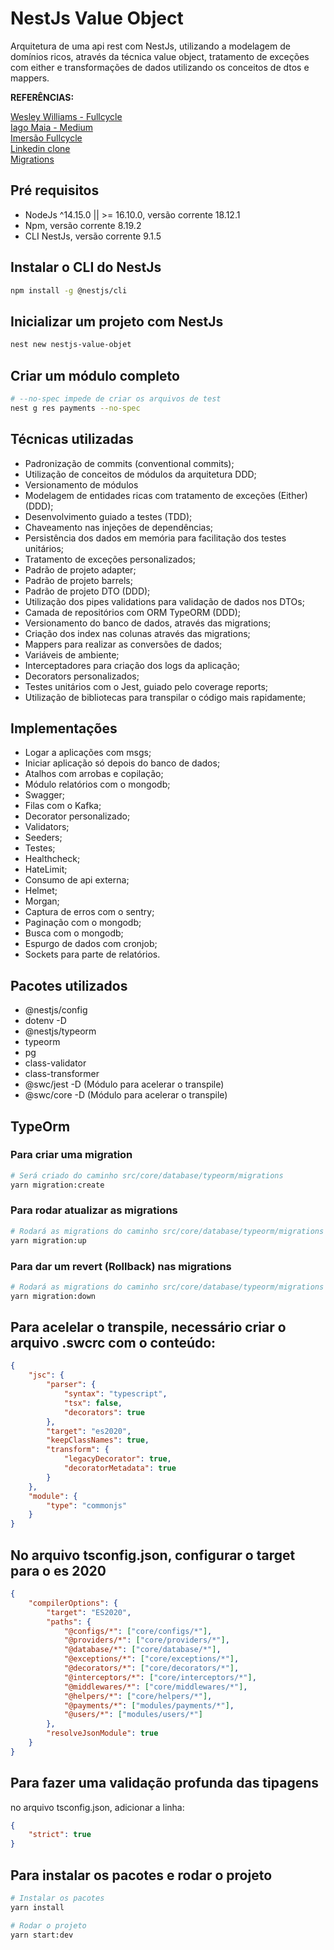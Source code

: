 # NestJs Value Object

Arquitetura de uma api rest com NestJs, utilizando a modelagem de domínios ricos, através da técnica value object, tratamento de exceções com either e transformações de dados utilizando os conceitos de dtos e mappers.

**REFERÊNCIAS:**

[Wesley Williams - Fullcycle](https://github.com/codeedu/nest-kafka/tree/master/apache-kafka)<br />
[Iago Maia - Medium](https://medium.com/@iago.maiasilva/construindo-uma-api-com-nestjs-postgresql-e-docker-parte-1-criando-nosso-primeiro-endpoint-248d4b8ecc9c)<br />
[Imersão Fullcycle](https://github.com/codeedu/live-imersao-fullcycle8-nestjs-clean-architecture)<br />
[Linkedin clone](https://github.com/Jon-Peppinck/linkedin-clone)<br />
[Migrations](https://orkhan.gitbook.io/typeorm/docs/migrations)

## Pré requisitos

-   NodeJs ^14.15.0 || >= 16.10.0, versão corrente 18.12.1
-   Npm, versão corrente 8.19.2
-   CLI NestJs, versão corrente 9.1.5

## Instalar o CLI do NestJs

```bash
npm install -g @nestjs/cli
```

## Inicializar um projeto com NestJs

```bash
nest new nestjs-value-objet
```

## Criar um módulo completo

```bash
# --no-spec impede de criar os arquivos de test
nest g res payments --no-spec
```

## Técnicas utilizadas

-   Padronização de commits (conventional commits);
-   Utilização de conceitos de módulos da arquitetura DDD;
-   Versionamento de módulos
-   Modelagem de entidades ricas com tratamento de exceções (Either) (DDD);
-   Desenvolvimento guiado a testes (TDD);
-   Chaveamento nas injeções de dependências;
-   Persistência dos dados em memória para facilitação dos testes unitários;
-   Tratamento de exceções personalizados;
-   Padrão de projeto adapter;
-   Padrão de projeto barrels;
-   Padrão de projeto DTO (DDD);
-   Utilização dos pipes validations para validação de dados nos DTOs;
-   Camada de repositórios com ORM TypeORM (DDD);
-   Versionamento do banco de dados, através das migrations;
-   Criação dos index nas colunas através das migrations;
-   Mappers para realizar as conversões de dados;
-   Variáveis de ambiente;
-   Interceptadores para criação dos logs da aplicação;
-   Decorators personalizados;
-   Testes unitários com o Jest, guiado pelo coverage reports;
-   Utilização de bibliotecas para transpilar o código mais rapidamente;

## Implementações

-   Logar a aplicações com msgs;
-   Iniciar aplicação só depois do banco de dados;
-   Atalhos com arrobas e copilação;
-   Módulo relatórios com o mongodb;
-   Swagger;
-   Filas com o Kafka;
-   Decorator personalizado;
-   Validators;
-   Seeders;
-   Testes;
-   Healthcheck;
-   HateLimit;
-   Consumo de api externa;
-   Helmet;
-   Morgan;
-   Captura de erros com o sentry;
-   Paginação com o mongodb;
-   Busca com o mongodb;
-   Espurgo de dados com cronjob;
-   Sockets para parte de relatórios.

## Pacotes utilizados

-   @nestjs/config
-   dotenv -D
-   @nestjs/typeorm
-   typeorm
-   pg
-   class-validator
-   class-transformer
-   @swc/jest -D (Módulo para acelerar o transpile)
-   @swc/core -D (Módulo para acelerar o transpile)

## TypeOrm

### Para criar uma migration

```bash
# Será criado do caminho src/core/database/typeorm/migrations
yarn migration:create
```

### Para rodar atualizar as migrations

```bash
# Rodará as migrations do caminho src/core/database/typeorm/migrations
yarn migration:up
```

### Para dar um revert (Rollback) nas migrations

```bash
# Rodará as migrations do caminho src/core/database/typeorm/migrations
yarn migration:down
```

## Para acelelar o transpile, necessário criar o arquivo .swcrc com o conteúdo:

```json
{
    "jsc": {
        "parser": {
            "syntax": "typescript",
            "tsx": false,
            "decorators": true
        },
        "target": "es2020",
        "keepClassNames": true,
        "transform": {
            "legacyDecorator": true,
            "decoratorMetadata": true
        }
    },
    "module": {
        "type": "commonjs"
    }
}
```

## No arquivo tsconfig.json, configurar o target para o es 2020

```json
{
    "compilerOptions": {
        "target": "ES2020",
        "paths": {
            "@configs/*": ["core/configs/*"],
            "@providers/*": ["core/providers/*"],
            "@database/*": ["core/database/*"],
            "@exceptions/*": ["core/exceptions/*"],
            "@decorators/*": ["core/decorators/*"],
            "@interceptors/*": ["core/interceptors/*"],
            "@middlewares/*": ["core/middlewares/*"],
            "@helpers/*": ["core/helpers/*"],
            "@payments/*": ["modules/payments/*"],
            "@users/*": ["modules/users/*"]
        },
        "resolveJsonModule": true
    }
}
```

## Para fazer uma validação profunda das tipagens

no arquivo tsconfig.json, adicionar a linha:

```json
{
    "strict": true
}
```

## Para instalar os pacotes e rodar o projeto

```bash
# Instalar os pacotes
yarn install

# Rodar o projeto
yarn start:dev
```
